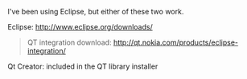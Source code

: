 I've been using Eclipse, but either of these two work.

Eclipse:  http://www.eclipse.org/downloads/

> QT integration download:  http://qt.nokia.com/products/eclipse-integration/

Qt Creator:  included in the QT library installer
